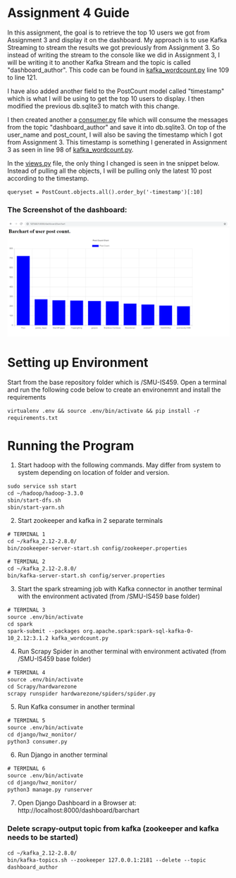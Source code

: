 # Assignment 4 Guide
In this assignment, the goal is to retrieve the top 10 users we got from Assignment 3 and display it on the dashboard.
My approach is to use Kafka Streaming to stream the results we got previously from Assignment 3. So instead of writing the stream to the console like we did in Assignment 3, I will be writing it to another Kafka Stream and the topic is called "dashboard_author". This code can be found in [kafka_wordcount.py](spark/kafka_wordcount.py) line 109 to line 121. 

I have also added another field to the PostCount model called "timestamp" which is what I will be using to get the top 10 users to display. I then modified the previous db.sqlite3 to match with this change.

I then created another a [consumer.py](django/hwz_monitor/consumer.py) file which will consume the messages from the topic "dashboard_author" and save it into db.sqlite3. On top of the user_name and post_count, I will also be saving the timestamp which I got from Assignment 3. This timestamp is something I generated in Assignment 3 as seen in line 98 of [kafka_wordcount.py](spark/kafka_wordcount.py).

In the [views.py](django/hwz_monitor/dashboard/views.py) file, the only thing I changed is seen in tne snippet below. Instead of pulling all the objects, I will be pulling only the latest 10 post according to the timestamp.
```
queryset = PostCount.objects.all().order_by('-timestamp')[:10]
```

### The Screenshot of the dashboard:
![alt text](assignment4_screenshot.png)

# Setting up Environment
Start from the base repository folder which is /SMU-IS459. Open a terminal and run the following code below to create an environemnt and install the requirements
```
virtualenv .env && source .env/bin/activate && pip install -r requirements.txt
```

# Running the Program
1. Start hadoop with the following commands. May differ from system to system depending on location of folder and version.
```
sudo service ssh start
cd ~/hadoop/hadoop-3.3.0
sbin/start-dfs.sh
sbin/start-yarn.sh
```

2. Start zookeeper and kafka in 2 separate terminals
```
# TERMINAL 1
cd ~/kafka_2.12-2.8.0/
bin/zookeeper-server-start.sh config/zookeeper.properties
```
```
# TERMINAL 2
cd ~/kafka_2.12-2.8.0/
bin/kafka-server-start.sh config/server.properties
```

3. Start the spark streaming job with Kafka connector in another terminal with the environment activated (from /SMU-IS459 base folder)
```
# TERMINAL 3
source .env/bin/activate
cd spark
spark-submit --packages org.apache.spark:spark-sql-kafka-0-10_2.12:3.1.2 kafka_wordcount.py
```

4. Run Scrapy Spider in another terminal with environment activated (from /SMU-IS459 base folder)
```
# TERMINAL 4
source .env/bin/activate
cd Scrapy/hardwarezone
scrapy runspider hardwarezone/spiders/spider.py
```

5. Run Kafka consumer in another terminal
```
# TERMINAL 5
source .env/bin/activate
cd django/hwz_monitor/
python3 consumer.py
```

6. Run Django in another terminal
```
# TERMINAL 6
source .env/bin/activate
cd django/hwz_monitor/
python3 manage.py runserver
```

7. Open Django Dashboard in a Browser at: http://localhost:8000/dashboard/barchart


### Delete scrapy-output topic from kafka (zookeeper and kafka needs to be started)
```
cd ~/kafka_2.12-2.8.0/
bin/kafka-topics.sh --zookeeper 127.0.0.1:2181 --delete --topic dashboard_author
```